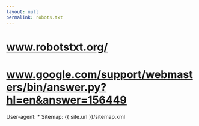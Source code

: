 ```yaml
---
layout: null
permalink: robots.txt
---
```

# www.robotstxt.org/
# www.google.com/support/webmasters/bin/answer.py?hl=en&answer=156449

User-agent: *
Sitemap: {{ site.url }}/sitemap.xml